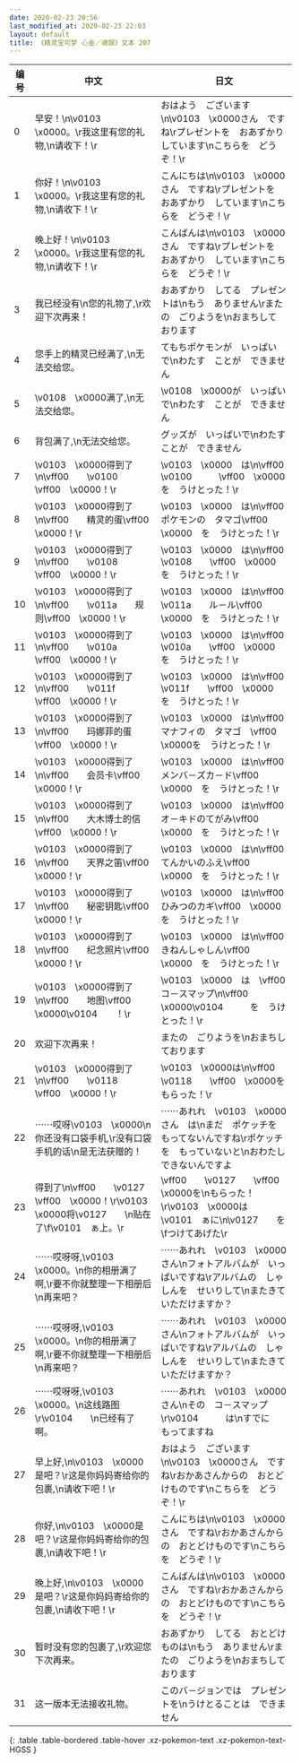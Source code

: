 ```yaml
---
date: 2020-02-23 20:56
last_modified_at: 2020-02-23 22:03
layout: default
title: 《精灵宝可梦 心金／魂银》文本 207
---
```

| 编号 | 中文 | 日文 |
| ---- | ---- | ---- |
| 0 | 早安！\n\v0103　\x0000。\r我这里有您的礼物,\n请收下！\r | おはよう　ございます\n\v0103　\x0000さん　ですね\rプレゼントを　おあずかり　しています\nこちらを　どうぞ！\r |
| 1 | 你好！\n\v0103　\x0000。\r我这里有您的礼物,\n请收下！\r | こんにちは\n\v0103　\x0000さん　ですね\rプレゼントを　おあずかり　しています\nこちらを　どうぞ！\r |
| 2 | 晚上好！\n\v0103　\x0000。\r我这里有您的礼物,\n请收下！\r | こんばんは\n\v0103　\x0000さん　ですね\rプレゼントを　おあずかり　しています\nこちらを　どうぞ！\r |
| 3 | 我已经没有\n您的礼物了,\r欢迎下次再来！ | おあずかり　してる　プレゼントは\nもう　ありません\rまたの　ごりようを\nおまちして　おります |
| 4 | 您手上的精灵已经满了,\n无法交给您。 | てもちポケモンが　いっぱい　で\nわたす　ことが　できません |
| 5 | \v0108　\x0000满了,\n无法交给您。 | \v0108　\x0000が　いっぱいで\nわたす　ことが　できません |
| 6 | 背包满了,\n无法交给您。 | グッズが　いっぱいで\nわたす　ことが　できません |
| 7 | \v0103　\x0000得到了\n\vff00　　\v0100　　\vff00　\x0000！\r | \v0103　\x0000　は\n\vff00　　\v0100　　　\vff00　\x0000を　うけとった！\r |
| 8 | \v0103　\x0000得到了\n\vff00　　精灵的蛋\vff00　\x0000！\r | \v0103　\x0000　は\n\vff00　　ポケモンの　タマゴ\vff00　\x0000　を　うけとった！\r |
| 9 | \v0103　\x0000得到了\n\vff00　　\v0108　　\vff00　\x0000！\r | \v0103　\x0000　は\n\vff00　　\v0108　　\vff00　\x0000　を　うけとった！\r |
| 10 | \v0103　\x0000得到了\n\vff00　　\v011a　　规则\vff00　\x0000！\r | \v0103　\x0000　は\n\vff00　　\v011a　　ル－ル\vff00　\x0000　を　うけとった！\r |
| 11 | \v0103　\x0000得到了\n\vff00　　\v010a　　\vff00　\x0000！\r | \v0103　\x0000　は\n\vff00　　\v010a　　\vff00　\x0000　を　うけとった！\r |
| 12 | \v0103　\x0000得到了\n\vff00　　\v011f　　\vff00　\x0000！\r | \v0103　\x0000　は\n\vff00　　\v011f　　\vff00　\x0000　を　うけとった！\r |
| 13 | \v0103　\x0000得到了\n\vff00　　玛娜菲的蛋\vff00　\x0000！\r | \v0103　\x0000　は\n\vff00　　マナフィの　タマゴ　\vff00　\x0000を　うけとった！\r |
| 14 | \v0103　\x0000得到了\n\vff00　　会员卡\vff00　\x0000！\r | \v0103　\x0000　は\n\vff00　　メンバ－ズカ－ド\vff00　\x0000　を　うけとった！\r |
| 15 | \v0103　\x0000得到了\n\vff00　　大木博士的信\vff00　\x0000！\r | \v0103　\x0000　は\n\vff00　　オ－キドのてがみ\vff00　\x0000　を　うけとった！\r |
| 16 | \v0103　\x0000得到了\n\vff00　　天界之笛\vff00　\x0000！\r | \v0103　\x0000　は\n\vff00　　てんかいのふえ\vff00　\x0000　を　うけとった！\r |
| 17 | \v0103　\x0000得到了\n\vff00　　秘密钥匙\vff00　\x0000！\r | \v0103　\x0000　は\n\vff00　　ひみつのカギ\vff00　\x0000　を　うけとった！\r |
| 18 | \v0103　\x0000得到了\n\vff00　　纪念照片\vff00　\x0000！\r | \v0103　\x0000　は\n\vff00　　きねんしゃしん\vff00　\x0000　を　うけとった！\r |
| 19 | \v0103　\x0000得到了\n\vff00　　地图\vff00　\x0000\v0104　　！\r | \v0103　\x0000　は　\vff00　　コ－スマップ\n\vff00　\x0000\v0104　　　を　うけとった！\r |
| 20 | 欢迎下次再来！ | またの　ごりようを\nおまちしております |
| 21 | \v0103　\x0000得到了\n\vff00　　\v0118　　\vff00　\x0000！\r | \v0103　\x0000は\n\vff00　　\v0118　　\vff00　\x0000を　もらった！\r |
| 22 | ⋯⋯哎呀\v0103　\x0000\n你还没有口袋手机,\r没有口袋手机的话\n是无法获赠的！ | ⋯⋯あれれ　\v0103　\x0000さん　は\nまだ　ポケッチを　もってないんですね\rポケッチを　もっていないと\nおわたし　できないんですよ |
| 23 | 得到了\n\vff00　　\v0127　　\vff00　\x0000！\r\v0103　\x0000将\v0127　　\n贴在了\f\v0101　ぁ上。\r | \vff00　　\v0127　　\vff00　\x0000を\nもらった！\r\v0103　\x0000は　\v0101　ぁに\n\v0127　　を\fつけてあげた\r |
| 24 | ⋯⋯哎呀呀,\v0103　\x0000。\n你的相册满了啊,\r要不你就整理一下相册后\n再来吧？ | ⋯⋯あれれ　\v0103　\x0000さん\nフォトアルバムが　いっぱいですね\rアルバムの　しゃしんを　せいりして\nまたきて　いただけますか？ |
| 25 | ⋯⋯哎呀呀,\v0103　\x0000。\n你的相册满了啊,\r要不你就整理一下相册后\n再来吧？ | ⋯⋯あれれ　\v0103　\x0000さん\nフォトアルバムが　いっぱいですね\rアルバムの　しゃしんを　せいりして\nまたきて　いただけますか？ |
| 26 | ⋯⋯哎呀呀,\v0103　\x0000。\n这线路图\r\v0104　　\n已经有了啊。 | ⋯⋯あれれ　\v0103　\x0000さん\nその　コ－スマップ\r\v0104　　　は\nすでに　もってますね |
| 27 | 早上好,\n\v0103　\x0000是吧？\r这是你妈妈寄给你的包裹,\n请收下吧！\r | おはよう　ございます\n\v0103　\x0000さん　ですね\rおかあさんからの　おとどけものです\nこちらを　どうぞ！\r |
| 28 | 你好,\n\v0103　\x0000是吧？\r这是你妈妈寄给你的包裹,\n请收下吧！\r | こんにちは\n\v0103　\x0000さん　ですね\rおかあさんからの　おとどけものです\nこちらを　どうぞ！\r |
| 29 | 晚上好,\n\v0103　\x0000是吧？\r这是你妈妈寄给你的包裹,\n请收下吧！\r | こんばんは\n\v0103　\x0000さん　ですね\rおかあさんからの　おとどけものです\nこちらを　どうぞ！\r |
| 30 | 暂时没有您的包裹了,\r欢迎您下次再来。 | おあずかり　してる　おとどけものは\nもう　ありません\rまたの　ごりようを\nおまちして　おります |
| 31 | 这一版本无法接收礼物。 | このバ－ジョンでは　プレゼントを\nうけとることは　できません |
{: .table .table-bordered .table-hover .xz-pokemon-text .xz-pokemon-text-HGSS }